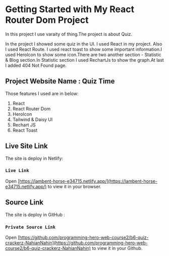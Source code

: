 # Getting Started with My React Router Dom Project

In this project I use varaity of thing.The project is about Quiz.

In the project I showed some quiz in the UI. I used React in my project. Also I used React Route. I used react toast to show some important information.I used HeroIcon to show some icon.There are two another section - Statistic & Blog section.In Statistic section I used RechartJs to show the graph.At last I added 404 Not Found page.

## Project Website Name : Quiz Time

Those features I used are in below:

1. React
2. React Router Dom
3. HeroIcon
4. Tailwind & Daisy UI
5. Rechart JS
6. React Toast

## Live Site Link

The site is deploy in Netlify:

### `Live Link`

Open [https://lambent-horse-e34715.netlify.app/](https://lambent-horse-e34715.netlify.app/) to view it in your browser.

## Source  Link

The site is deploy in GitHub :

### `Private Source Link`

Open [https://github.com/programming-hero-web-course2/b6-quiz-crackerz-NahianNahin](https://github.com/programming-hero-web-course2/b6-quiz-crackerz-NahianNahin) to view it in your Github.


